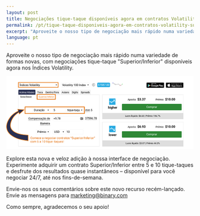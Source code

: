 ```yaml
---
layout: post
title: Negociações tique-taque disponíveis agora em contratos Volatility Superior/Inferior
permalink: /pt/tique-taque-disponiveis-agora-em-contratos-volatility-superior-inferior-2016/
excerpt: "Aproveite o nosso tipo de negociação mais rápido numa variedade de formas novas, com negociações tique-taque Superior/Inferior disponíveis agora nos Índices Volatility..."
language: pt
---
```

Aproveite o nosso tipo de negociação mais rápido numa variedade de formas novas, com negociações tique-taque "Superior/Inferior" disponíveis agora nos Índices Volatility.

<img src="/images/pt-19-sep.jpg" alt="Binary.com">

Explore esta nova e veloz adição à nossa interface de negociação. Experimente adquirir um contrato Superior/Inferior entre 5 e 10 tique-taques e desfrute dos resultados quase instantâneos – disponível para você negociar 24/7, até nos fins-de-semana.

Envie-nos os seus comentários sobre este novo recurso recém-lançado. Envie as mensagens para marketing@binary.com

Como sempre, agradecemos o seu apoio!